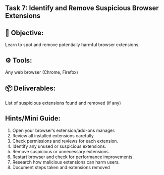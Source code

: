 ## Task 7: Identify and Remove Suspicious Browser Extensions
 
## 🎯 Objective: 
Learn to spot and remove potentially harmful browser extensions.  

## ⚙️ Tools:
Any web browser (Chrome, Firefox)  

## 📦 Deliverables: 
List of suspicious extensions found and removed (if any)

## Hints/Mini Guide:
1. Open your browser’s extension/add-ons manager.
2. Review all installed extensions carefully.
3. Check permissions and reviews for each extension.
4. Identify any unused or suspicious extensions.
5. Remove suspicious or unnecessary extensions.
6. Restart browser and check for performance improvements.
7. Research how malicious extensions can harm users.
8. Document steps taken and extensions removed
